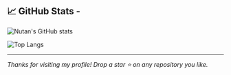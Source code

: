 


## 📈 GitHub Stats -

![Nutan's GitHub stats](https://github-readme-stats.vercel.app/api?username=nutanshinde1&show_icons=true&theme=rose_pine)  

![Top Langs](https://github-readme-stats.vercel.app/api/top-langs/?username=nutanshinde1&layout=compact&theme=rose_pine)

---


_Thanks for visiting my profile! Drop a star ⭐ on any repository you like._
